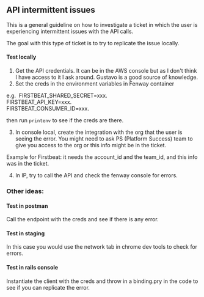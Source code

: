 ## API intermittent issues

This is a general guideline on how to investigate a ticket in which the user is experiencing intermittent issues with the API calls.

The goal with this type of ticket is to try to replicate the issue locally.

#### Test locally

1. Get the API credentials. It can be in the AWS console but as I don't think I have access to it I ask around. Gustavo is a good source of knowledge. 
2. Set the creds in the environment variables in Fenway container

e.g. 
FIRSTBEAT_SHARED_SECRET=xxx.  
FIRSTBEAT_API_KEY=xxx.  
FIRSTBEAT_CONSUMER_ID=xxx.  

then run `printenv` to see if the creds are there.

3. In console local, create the integration with the org that the user is seeing the error. You might need to ask PS (Platform Success) team to give 
you access to the org or this info might be in the ticket.

Example for Firstbeat: it needs the account_id and the team_id, and this info was in the ticket.

4. In IP, try to call the API and check the fenway console for errors.

### Other ideas:

#### Test in postman

Call the endpoint with the creds and see if there is any error.

#### Test in staging

In this case you would use the network tab in chrome dev tools to check for errors.

#### Test in rails console

Instantiate the client with the creds and throw in a binding.pry in the code to see if you can replicate the error.
